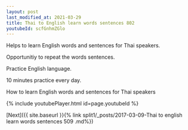 ```yaml
---
layout: post
last_modified_at: 2021-03-29
title: Thai to English learn words sentences 802 
youtubeId: scfGnhmZGlo
---
```

 
 
Helps to learn English words and sentences for Thai speakers.

Opportunitiy to repeat the words sentences. 

Practice English language. 
 
10 minutes practice every day. 
 
How to learn English words and sentences for Thai speakers 
 
{% include youtubePlayer.html id=page.youtubeId %}
 
 
[Next]({{ site.baseurl }}{% link  split1/_posts/2017-03-09-Thai to english learn words sentences 509 .md%})
 
